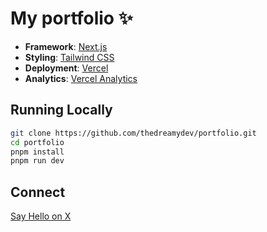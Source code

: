 # My portfolio ✨

- **Framework**: [Next.js](https://nextjs.org/)
- **Styling**: [Tailwind CSS](https://tailwindcss.com)
- **Deployment**: [Vercel](https://vercel.com)
- **Analytics**: [Vercel Analytics](https://vercel.com)

## Running Locally

```bash
git clone https://github.com/thedreamydev/portfolio.git
cd portfolio
pnpm install
pnpm run dev
```

## Connect

[Say Hello on X](https://x.com/thedreamydev)
